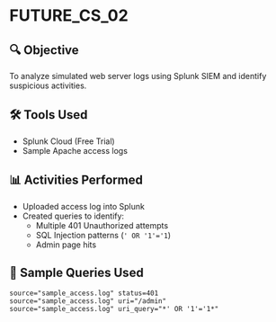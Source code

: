 # FUTURE_CS_02

## 🔍 Objective

To analyze simulated web server logs using Splunk SIEM and identify suspicious activities.

## 🛠 Tools Used

- Splunk Cloud (Free Trial)
- Sample Apache access logs

## 📊 Activities Performed

- Uploaded access log into Splunk
- Created queries to identify:
  - Multiple 401 Unauthorized attempts
  - SQL Injection patterns (`' OR '1'='1`)
  - Admin page hits

## 🔎 Sample Queries Used

```spl
source="sample_access.log" status=401
source="sample_access.log" uri="/admin"
source="sample_access.log" uri_query="*' OR '1'='1*"

